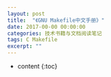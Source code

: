 ```yaml
---
layout: post
title:  "《GNU Makefile中文手册》"
date: 2017-00-00 00:00:00
categories: 技术书籍与文档阅读笔记
tags: C Makefile
excerpt: ""
---
```


* content
{:toc}











































